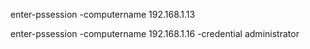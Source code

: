 
enter-pssession -computername 192.168.1.13

enter-pssession -computername 192.168.1.16 -credential administrator